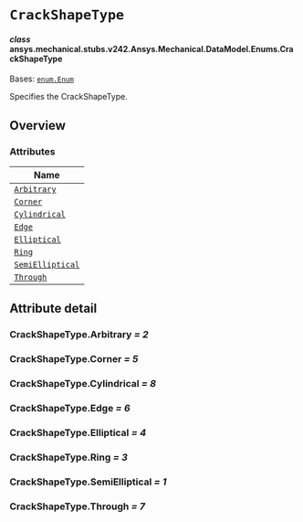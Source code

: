 # `CrackShapeType`

<a id="ansys.mechanical.stubs.v242.Ansys.Mechanical.DataModel.Enums.CrackShapeType"></a>

#### *class* ansys.mechanical.stubs.v242.Ansys.Mechanical.DataModel.Enums.CrackShapeType

Bases: [`enum.Enum`](https://docs.python.org/3/library/enum.html#enum.Enum)

Specifies the CrackShapeType.

<!-- !! processed by numpydoc !! -->

<a id="overview"></a>

## Overview

### Attributes

| Name |
| -------------------------------------------------------------------------------------------------------------------------- |
| [`Arbitrary`](#CrackShapeType.Arbitrary) |
| [`Corner`](#CrackShapeType.Corner) |
| [`Cylindrical`](#CrackShapeType.Cylindrical) |
| [`Edge`](#CrackShapeType.Edge) |
| [`Elliptical`](#CrackShapeType.Elliptical) |
| [`Ring`](#CrackShapeType.Ring) |
| [`SemiElliptical`](#CrackShapeType.SemiElliptical) |
| [`Through`](#CrackShapeType.Through) |

<a id="attribute-detail"></a>

## Attribute detail

<a id="CrackShapeType.Arbitrary"></a>

### CrackShapeType.Arbitrary *= 2*

<a id="CrackShapeType.Corner"></a>

### CrackShapeType.Corner *= 5*

<a id="CrackShapeType.Cylindrical"></a>

### CrackShapeType.Cylindrical *= 8*

<a id="CrackShapeType.Edge"></a>

### CrackShapeType.Edge *= 6*

<a id="CrackShapeType.Elliptical"></a>

### CrackShapeType.Elliptical *= 4*

<a id="CrackShapeType.Ring"></a>

### CrackShapeType.Ring *= 3*

<a id="CrackShapeType.SemiElliptical"></a>

### CrackShapeType.SemiElliptical *= 1*

<a id="CrackShapeType.Through"></a>

### CrackShapeType.Through *= 7*


